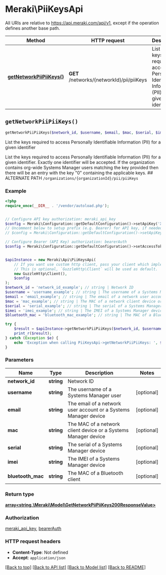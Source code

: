 # Meraki\PiiKeysApi

All URIs are relative to https://api.meraki.com/api/v1, except if the operation defines another base path.

| Method | HTTP request | Description |
| ------------- | ------------- | ------------- |
| [**getNetworkPiiPiiKeys()**](PiiKeysApi.md#getNetworkPiiPiiKeys) | **GET** /networks/{networkId}/pii/piiKeys | List the keys required to access Personally Identifiable Information (PII) for a given identifier |


## `getNetworkPiiPiiKeys()`

```php
getNetworkPiiPiiKeys($network_id, $username, $email, $mac, $serial, $imei, $bluetooth_mac): array<string,\Meraki\Model\GetNetworkPiiPiiKeys200ResponseValue>
```

List the keys required to access Personally Identifiable Information (PII) for a given identifier

List the keys required to access Personally Identifiable Information (PII) for a given identifier. Exactly one identifier will be accepted. If the organization contains org-wide Systems Manager users matching the key provided then there will be an entry with the key \"0\" containing the applicable keys.  ## ALTERNATE PATH  ``` /organizations/{organizationId}/pii/piiKeys ```

### Example

```php
<?php
require_once(__DIR__ . '/vendor/autoload.php');


// Configure API key authorization: meraki_api_key
$config = Meraki\Configuration::getDefaultConfiguration()->setApiKey('X-Cisco-Meraki-API-Key', 'YOUR_API_KEY');
// Uncomment below to setup prefix (e.g. Bearer) for API key, if needed
// $config = Meraki\Configuration::getDefaultConfiguration()->setApiKeyPrefix('X-Cisco-Meraki-API-Key', 'Bearer');

// Configure Bearer (API Key) authorization: bearerAuth
$config = Meraki\Configuration::getDefaultConfiguration()->setAccessToken('YOUR_ACCESS_TOKEN');


$apiInstance = new Meraki\Api\PiiKeysApi(
    // If you want use custom http client, pass your client which implements `GuzzleHttp\ClientInterface`.
    // This is optional, `GuzzleHttp\Client` will be used as default.
    new GuzzleHttp\Client(),
    $config
);
$network_id = 'network_id_example'; // string | Network ID
$username = 'username_example'; // string | The username of a Systems Manager user
$email = 'email_example'; // string | The email of a network user account or a Systems Manager device
$mac = 'mac_example'; // string | The MAC of a network client device or a Systems Manager device
$serial = 'serial_example'; // string | The serial of a Systems Manager device
$imei = 'imei_example'; // string | The IMEI of a Systems Manager device
$bluetooth_mac = 'bluetooth_mac_example'; // string | The MAC of a Bluetooth client

try {
    $result = $apiInstance->getNetworkPiiPiiKeys($network_id, $username, $email, $mac, $serial, $imei, $bluetooth_mac);
    print_r($result);
} catch (Exception $e) {
    echo 'Exception when calling PiiKeysApi->getNetworkPiiPiiKeys: ', $e->getMessage(), PHP_EOL;
}
```

### Parameters

| Name | Type | Description  | Notes |
| ------------- | ------------- | ------------- | ------------- |
| **network_id** | **string**| Network ID | |
| **username** | **string**| The username of a Systems Manager user | [optional] |
| **email** | **string**| The email of a network user account or a Systems Manager device | [optional] |
| **mac** | **string**| The MAC of a network client device or a Systems Manager device | [optional] |
| **serial** | **string**| The serial of a Systems Manager device | [optional] |
| **imei** | **string**| The IMEI of a Systems Manager device | [optional] |
| **bluetooth_mac** | **string**| The MAC of a Bluetooth client | [optional] |

### Return type

[**array<string,\Meraki\Model\GetNetworkPiiPiiKeys200ResponseValue>**](../Model/GetNetworkPiiPiiKeys200ResponseValue.md)

### Authorization

[meraki_api_key](../../README.md#meraki_api_key), [bearerAuth](../../README.md#bearerAuth)

### HTTP request headers

- **Content-Type**: Not defined
- **Accept**: `application/json`

[[Back to top]](#) [[Back to API list]](../../README.md#endpoints)
[[Back to Model list]](../../README.md#models)
[[Back to README]](../../README.md)

